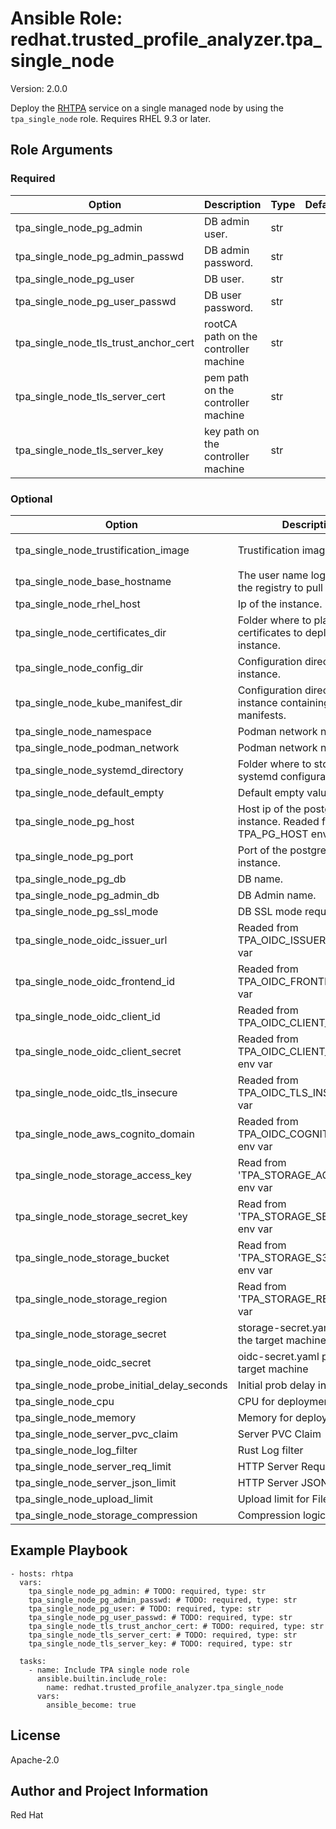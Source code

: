 <!--- to update this file, update files in the role's meta/ directory (and/or its README.j2 template) and run "make role-readme" -->

# Ansible Role: redhat.trusted_profile_analyzer.tpa_single_node

Version: 2.0.0

Deploy the [RHTPA](https://docs.redhat.com/en/documentation/red_hat_trusted_profile_analyzer/) service on a single managed node by using the `tpa_single_node` role.
Requires RHEL 9.3 or later.

## Role Arguments

### Required

| Option                                | Description                           | Type | Default |
| ------------------------------------- | ------------------------------------- | ---- | ------- |
| tpa_single_node_pg_admin              | DB admin user.                        | str  |         |
| tpa_single_node_pg_admin_passwd       | DB admin password.                    | str  |         |
| tpa_single_node_pg_user               | DB user.                              | str  |         |
| tpa_single_node_pg_user_passwd        | DB user password.                     | str  |         |
| tpa_single_node_tls_trust_anchor_cert | rootCA path on the controller machine | str  |         |
| tpa_single_node_tls_server_cert       | pem path on the controller machine    | str  |         |
| tpa_single_node_tls_server_key        | key path on the controller machine    | str  |         |

### Optional

| Option                                      | Description                                                            | Type | Default                                                                                                |
| ------------------------------------------- | ---------------------------------------------------------------------- | ---- | ------------------------------------------------------------------------------------------------------ |
| tpa_single_node_trustification_image        | Trustification image.                                                  | str  | `registry.redhat.io/rhtpa/rhtpa-trustification-service-rhel9:0bef82c8139cc89ef4840e36ad519ca24bb54f70` |
| tpa_single_node_base_hostname               | The user name logging in to the registry to pull images.               | str  | `trustification`                                                                                       |
| tpa_single_node_rhel_host                   | Ip of the instance.                                                    | str  |                                                                                                        |
| tpa_single_node_certificates_dir            | Folder where to place the certificates to deploy on the instance.      | str  | `certs`                                                                                                |
| tpa_single_node_config_dir                  | Configuration directory on the instance.                               | str  | `/etc/rhtpa`                                                                                           |
| tpa_single_node_kube_manifest_dir           | Configuration directory on the instance containing the manifests.      | str  | `/etc/rhtpa/manifests`                                                                                 |
| tpa_single_node_namespace                   | Podman network namespace.                                              | str  | `trustification`                                                                                       |
| tpa_single_node_podman_network              | Podman network name.                                                   | str  | `tcnet`                                                                                                |
| tpa_single_node_systemd_directory           | Folder where to store the systemd configurations files.                | str  | `/etc/systemd/system`                                                                                  |
| tpa_single_node_default_empty               | Default empty value.                                                   | str  |                                                                                                        |
| tpa_single_node_pg_host                     | Host ip of the postgresql db instance. Readed from the TPA_PG_HOST env | str  |                                                                                                        |
| tpa_single_node_pg_port                     | Port of the postgresql db instance.                                    | str  | `5432`                                                                                                 |
| tpa_single_node_pg_db                       | DB name.                                                               | str  | `trustify`                                                                                             |
| tpa_single_node_pg_admin_db                 | DB Admin name.                                                         | str  | `postgres`                                                                                             |
| tpa_single_node_pg_ssl_mode                 | DB SSL mode require/disable.                                           | str  | `require`                                                                                              |
| tpa_single_node_oidc_issuer_url             | Readed from TPA_OIDC_ISSUER_URL env var                                | str  |                                                                                                        |
| tpa_single_node_oidc_frontend_id            | Readed from TPA_OIDC_FRONTEND_ID env var                               | str  |                                                                                                        |
| tpa_single_node_oidc_client_id              | Readed from TPA_OIDC_CLIENT_ID env var                                 | str  |                                                                                                        |
| tpa_single_node_oidc_client_secret          | Readed from TPA_OIDC_CLIENT_SECRET env var                             | str  |                                                                                                        |
| tpa_single_node_oidc_tls_insecure           | Readed from TPA_OIDC_TLS_INSECURE env var                              | str  |                                                                                                        |
| tpa_single_node_aws_cognito_domain          | Readed from TPA_OIDC_COGNITO_DOMAIN env var                            | str  |                                                                                                        |
| tpa_single_node_storage_access_key          | Read from 'TPA_STORAGE_ACCESS_KEY' env var                             | str  |                                                                                                        |
| tpa_single_node_storage_secret_key          | Read from 'TPA_STORAGE_SECRET_KEY' env var                             | str  |                                                                                                        |
| tpa_single_node_storage_bucket              | Read from 'TPA_STORAGE_S3_BUCKET' env var                              | str  |                                                                                                        |
| tpa_single_node_storage_region              | Read from 'TPA_STORAGE_REGION' env var                                 | str  |                                                                                                        |
| tpa_single_node_storage_secret              | storage-secret.yaml path on the target machine                         | str  | `/etc/rhtpa/manifests/storage-secret.yaml`                                                             |
| tpa_single_node_oidc_secret                 | oidc-secret.yaml path on the target machine                            | str  | `/etc/rhtpa/manifests/oidc-secret.yaml`                                                                |
| tpa_single_node_probe_initial_delay_seconds | Initial prob delay in seconds                                          | int  | `30`                                                                                                   |
| tpa_single_node_cpu                         | CPU for deployment                                                     | int  | `1`                                                                                                    |
| tpa_single_node_memory                      | Memory for deployment                                                  | str  | `8Gi`                                                                                                  |
| tpa_single_node_server_pvc_claim            | Server PVC Claim                                                       | str  | `32Gi`                                                                                                 |
| tpa_single_node_log_filter                  | Rust Log filter                                                        | str  | `info`                                                                                                 |
| tpa_single_node_server_req_limit            | HTTP Server Request limit                                              | str  |                                                                                                        |
| tpa_single_node_server_json_limit           | HTTP Server JSON limit                                                 | str  |                                                                                                        |
| tpa_single_node_upload_limit                | Upload limit for Files                                                 | str  |                                                                                                        |
| tpa_single_node_storage_compression         | Compression logic for storage                                          | str  |                                                                                                        |

## Example Playbook

```
- hosts: rhtpa
  vars:
    tpa_single_node_pg_admin: # TODO: required, type: str
    tpa_single_node_pg_admin_passwd: # TODO: required, type: str
    tpa_single_node_pg_user: # TODO: required, type: str
    tpa_single_node_pg_user_passwd: # TODO: required, type: str
    tpa_single_node_tls_trust_anchor_cert: # TODO: required, type: str
    tpa_single_node_tls_server_cert: # TODO: required, type: str
    tpa_single_node_tls_server_key: # TODO: required, type: str

  tasks:
    - name: Include TPA single node role
      ansible.builtin.include_role:
        name: redhat.trusted_profile_analyzer.tpa_single_node
      vars:
        ansible_become: true
```

## License

Apache-2.0

## Author and Project Information

Red Hat
